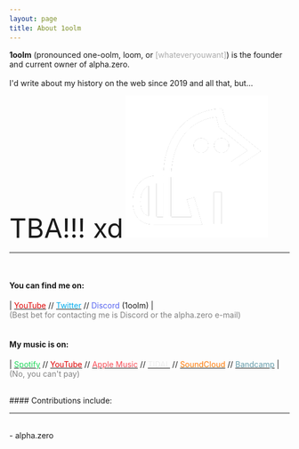```yaml
---
layout: page
title: About 1oolm
---
```


**1oolm** (pronounced one-oolm, loom, or <font color="#AAAAAA">[whateveryouwant]</font>) is the founder and current owner of alpha.zero.
<br><br>
I'd write about my history on the web since 2019 and all that, but...

<font size="10">TBA!!! xd</font> ![kije](/assets/image/kijetesantakalu.png)

<div id="line"><hr /></div><br>

#### You can find me on:
| <a href="https://youtube.com/c/1oolm"><font color="#DC0000">YouTube</font></a> // <a href="https://twitter.com/1oolm"><font color="#00ACED">Twitter</font></a> // <font color="#5865F1">Discord</font> (1oolm) |   
<span style="color:gray">(Best bet for contacting me is Discord or the alpha.zero e-mail)</span>
<br><br>
#### My music is on:
| <a href="https://open.spotify.com/artist/00tYdsp0IyY4F5eUHcNmH1"><font color="#1ED759">Spotify</font></a> // <a href="https://music.youtube.com/channel/UCNkzxbf7abAYFc5C_2QYPEg"><font color="#DC0000">YouTube</font></a> // <a href="https://music.apple.com/us/artist/1oolm/1703484582"><font color="#F94C56">Apple Music</font></a> // <a href="https://tidal.com/artist/41766744"><font color="#EEEEEE">TIDAL</font></a> // <a href="https://soundcloud.com/user-546267405"><font color="#FF7600">SoundCloud</font></a> // <a href="https://1oolm.bandcamp.com"><font color="#629AA8">Bandcamp</font></a> |   
<span style="color:gray">(No, you can't pay)</span>

<br>
#### Contributions include:  
<div id="line"><hr /></div><br>
- alpha.zero
